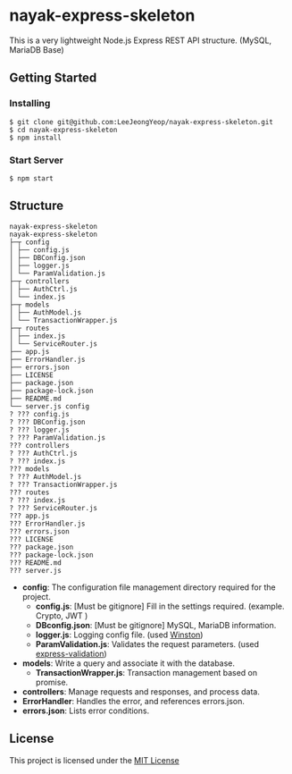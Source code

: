 # nayak-express-skeleton

This is a very lightweight Node.js Express REST API structure.
(MySQL, MariaDB Base)

## Getting Started

### Installing

```
$ git clone git@github.com:LeeJeongYeop/nayak-express-skeleton.git
$ cd nayak-express-skeleton
$ npm install
```

### Start Server

```
$ npm start
```

## Structure

```
nayak-express-skeleton
nayak-express-skeleton
├─┬ config
│ ├── config.js
│ ├── DBConfig.json
│ ├── logger.js
│ └── ParamValidation.js
├─┬ controllers
│ ├── AuthCtrl.js
│ └── index.js
├─┬ models
│ ├── AuthModel.js
│ └── TransactionWrapper.js
├─┬ routes
│ ├── index.js
│ └── ServiceRouter.js
├── app.js
├── ErrorHandler.js
├── errors.json
├── LICENSE
├── package.json
├── package-lock.json
├── README.md
└── server.js config
? ??? config.js
? ??? DBConfig.json
? ??? logger.js
? ??? ParamValidation.js
??? controllers
? ??? AuthCtrl.js
? ??? index.js
??? models
? ??? AuthModel.js
? ??? TransactionWrapper.js
??? routes
? ??? index.js
? ??? ServiceRouter.js
??? app.js
??? ErrorHandler.js
??? errors.json
??? LICENSE
??? package.json
??? package-lock.json
??? README.md
??? server.js
```

- **config**: The configuration file management directory required for the project.
   - **config.js**: [Must be gitignore] Fill in the settings required. (example. Crypto, JWT )
   - **DBconfig.json**: [Must be gitignore] MySQL, MariaDB information.
   - **logger.js**: Logging config file. (used [Winston](https://www.npmjs.com/package/winston))
   - **ParamValidation.js**: Validates the request parameters. (used [express-validation](https://www.npmjs.com/package/express-validation))
- **models**: Write a query and associate it with the database.
   - **TransactionWrapper.js**: Transaction management based on promise.
- **controllers**: Manage requests and responses, and process data.
- **ErrorHandler**: Handles the error, and references errors.json.
- **errors.json**: Lists error conditions.

## License

This project is licensed under the [MIT License](https://github.com/LeeJeongYeop/nayak-express-skeleton/blob/master/LICENSE)
